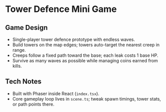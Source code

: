 # Tower Defence Mini Game

## Game Design
- Single-player tower defence prototype with endless waves.
- Build towers on the map edges; towers auto-target the nearest creep in range.
- Creeps follow a fixed path toward the base; each leak costs 1 base HP.
- Survive as many waves as possible while managing coins earned from kills.

## Tech Notes
- Built with Phaser inside React (`index.tsx`).
- Core gameplay loop lives in `scene.ts`; tweak spawn timings, tower stats, or path points there.
